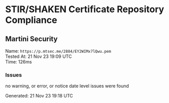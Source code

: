# STIR/SHAKEN Certificate Repository Compliance

## Martini Security

Name: `https://p.mtsec.me/2884/EY2WIMx7lQwu.pem`\
Tested At: 21 Nov 23 19:09 UTC\
Time: 126ms

### Issues

no warning, or error, or notice date level issues were found

Generated: 21 Nov 23 19:18 UTC